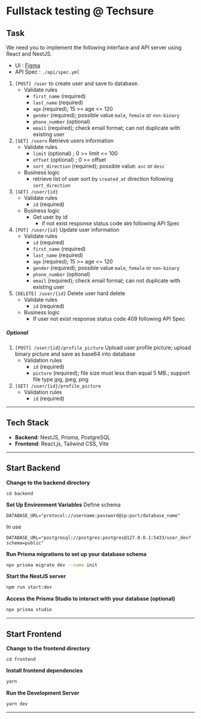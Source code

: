 # Fullstack testing @ Techsure

## Task

We need you to implement the following interface and API server using React and NestJS.

-   UI : [Figma](https://www.figma.com/design/ksMoiHRor5lWa7kfPFOdnf/Candidate-Test?node-id=0-1&t=TFSnf6uJXoGb1Huq-1)
-   API Spec : `./api/spec.yml`

1. `[POST] /user` to create user and save to database.
    - Validate rules
        - `first_name` (required)
        - `last_name` (required)
        - `age` (required); 15 >= age <= 120
        - `gender` (required); possible value `male`, `female` or `non-binary`
        - `phone_number` (optional)
        - `email` (required); check email format; can not duplicate with existing user
2. `[GET] /users` Retrieve users information
    - Validate rules
        - `limit` (optional) ; 0 >= limit <= 100
        - `offset` (optional) ; 0 >= offset
        - `sort_direction` (required); possible value: `asc` or `desc`
    - Business logic
        - retrieve list of user sort by `created_at` direction following `sort_direction`
3. `[GET] /user/{id}`
    - Validate rules
        - `id` (required)
    - Business logic
        - Get user by id
            - if not exist response status code `409` following API Spec
4. `[PUT] /user/{id}` Update user information
    - Validate rules
        - `id` (required)
        - `first_name` (required)
        - `last_name` (required)
        - `age` (required); 15 >= age <= 120
        - `gender` (required); possible value `male`, `female` or `non-binary`
        - `phone_number` (optional)
        - `email` (required); check email format; can not duplicate with existing user
5. `[DELETE] /user/{id}` Delete user hard delete
    - Validate rules
        - `id` (required)
    - Business logic
        - If user not exist response status code 409 following API Spec

##### Optional

1. `[POST] /user/{id}/profile_picture` Upload user profile picture; upload binary picture and save as base64 into database
    - Validation rules
        - `id` (required)
        - `picture` (required); file size must less than equal 5 MB.; support file type jpg, jpeg, png
2. `[GET] /user/{id}/profile_picture`
    - Validation rules
        - `id` (required)

---

## Tech Stack

-   **Backend**: NestJS, Prisma, PostgreSQL
-   **Frontend**: React.js, Tailwind CSS, Vite

---

## Start Backend

**Change to the backend directory**

```
cd backend
```

**Set Up Environment Variables**
Define schema

```env
DATABASE_URL="protocol://username:password@ip:port/database_name"
```

In use

```
DATABASE_URL="postgresql://postgres:postgres@127.0.0.1:5433/user_dev?schema=public"
```

**Run Prisma migrations to set up your database schema**

```bash
npx prisma migrate dev --name init
```

**Start the NestJS server**

```bash
npm run start:dev
```

**Access the Prisma Studio to interact with your database (optional)**

```bash
npx prisma studio
```

---

## Start Frontend

**Change to the frontend directory**

```
cd frontend
```

**Install frontend dependencies**

```bash
yarn
```

**Run the Development Server**

```bash
yarn dev
```

---

